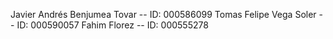 Javier Andrés Benjumea Tovar -- ID: 000586099
Tomas Felipe Vega Soler -- ID: 000590057
Fahim Florez -- ID: 000555278
